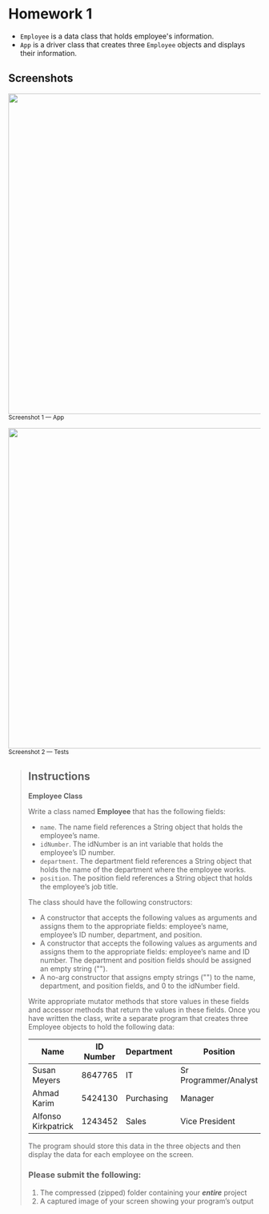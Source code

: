 # Homework 1

- `Employee` is a data class that holds employee's information.
- `App` is a driver class that creates three `Employee` objects and displays
  their information.

## Screenshots

<img width="640" src="https://github.com/hendraanggrian/IIT-ITM510/raw/assets/assignments/hw1/screenshot1.png"><br><small>Screenshot 1 &mdash; App</small>

<img width="640" src="https://github.com/hendraanggrian/IIT-ITM510/raw/assets/assignments/hw1/screenshot2.png"><br><small>Screenshot 2 &mdash; Tests</small>

> ## Instructions
>
> **Employee Class**
>
> Write a class named **Employee** that has the following fields:
>
> - `name`. The name field references a String object that holds the employee’s
    name.
> - `idNumber`. The idNumber is an int variable that holds the employee’s ID
    number.
> - `department`. The department field references a String object that holds the
    name of the department where the employee works.
> - `position`. The position field references a String object that holds the
    employee’s job title.
>
> The class should have the following constructors:
>
> - A constructor that accepts the following values as arguments and assigns
    them to the appropriate fields: employee’s name, employee’s ID number,
    department, and position.
> - A constructor that accepts the following values as arguments and assigns
    them to the appropriate fields: employee’s name and ID number. The
    department and position fields should be assigned an empty string ("").
> - A no-arg constructor that assigns empty strings ("") to the name,
    department, and position fields, and 0 to the idNumber field.
>
> Write appropriate mutator methods that store values in these fields and
  accessor methods that return the values in these fields. Once you have written
  the class, write a separate program that creates three Employee objects to
  hold the following data:
>
> | Name | ID Number | Department | Position |
> | --- | --- | --- | --- |
> | Susan Meyers | 8647765 | IT | Sr Programmer/Analyst |
> | Ahmad Karim | 5424130 | Purchasing | Manager |
> | Alfonso Kirkpatrick | 1243452 | Sales | Vice President |
>
> The program should store this data in the three objects and then display the
  data for each employee on the screen.
>
> ### Please submit the following:
>
> 1. The compressed (zipped) folder containing your **_entire_** project
> 2. A captured image of your screen showing your program’s output
